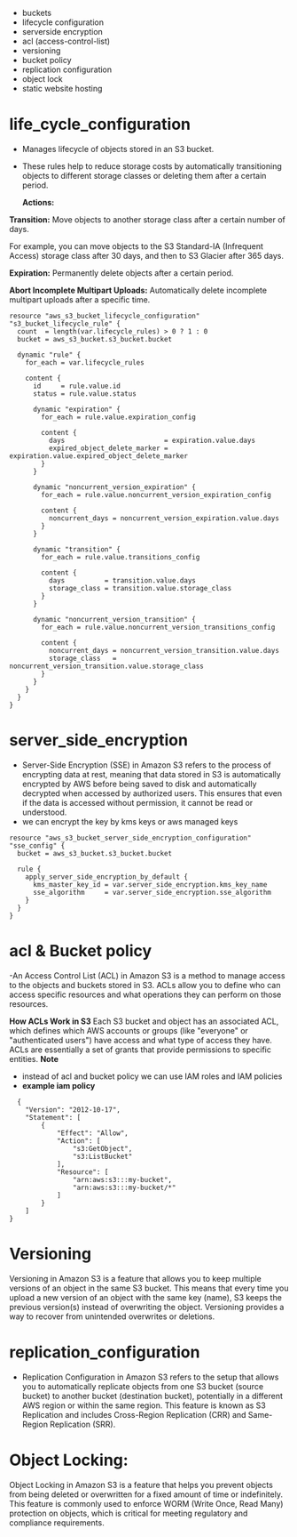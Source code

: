 - buckets
- lifecycle configuration
- serverside encryption
- acl (access-control-list)
- versioning
- bucket policy
- replication configuration
- object lock
- static website hosting

# life_cycle_configuration
- Manages lifecycle of objects stored in an  S3 bucket.
- These rules help to reduce storage costs by automatically transitioning objects to different storage classes or deleting them after a certain period.
  
  **Actions:**
  
**Transition:** Move objects to another storage class after a certain number of days.

For example, you can move objects to the S3 Standard-IA (Infrequent Access) storage class after 30 days, and then to S3 Glacier after 365 days.

**Expiration:** Permanently delete objects after a certain period.

**Abort Incomplete Multipart Uploads:** Automatically delete incomplete multipart uploads after a specific time.
```
resource "aws_s3_bucket_lifecycle_configuration" "s3_bucket_lifecycle_rule" {
  count  = length(var.lifecycle_rules) > 0 ? 1 : 0
  bucket = aws_s3_bucket.s3_bucket.bucket

  dynamic "rule" {
    for_each = var.lifecycle_rules

    content {
      id     = rule.value.id
      status = rule.value.status

      dynamic "expiration" {
        for_each = rule.value.expiration_config

        content {
          days                         = expiration.value.days
          expired_object_delete_marker = expiration.value.expired_object_delete_marker
        }
      }

      dynamic "noncurrent_version_expiration" {
        for_each = rule.value.noncurrent_version_expiration_config

        content {
          noncurrent_days = noncurrent_version_expiration.value.days
        }
      }

      dynamic "transition" {
        for_each = rule.value.transitions_config

        content {
          days          = transition.value.days
          storage_class = transition.value.storage_class
        }
      }

      dynamic "noncurrent_version_transition" {
        for_each = rule.value.noncurrent_version_transitions_config

        content {
          noncurrent_days = noncurrent_version_transition.value.days
          storage_class   = noncurrent_version_transition.value.storage_class
        }
      }
    }
  }
}
```
# server_side_encryption

- Server-Side Encryption (SSE) in Amazon S3 refers to the process of encrypting data at rest, meaning that data stored in S3 is automatically encrypted by AWS before being saved to disk and automatically decrypted when accessed by authorized users. 
This ensures that even if the data is accessed without permission, it cannot be read or understood.
- we can encrypt the key by kms keys or aws managed keys
```
resource "aws_s3_bucket_server_side_encryption_configuration" "sse_config" {
  bucket = aws_s3_bucket.s3_bucket.bucket

  rule {
    apply_server_side_encryption_by_default {
      kms_master_key_id = var.server_side_encryption.kms_key_name
      sse_algorithm     = var.server_side_encryption.sse_algorithm
    }
  }
}
```
# acl & Bucket policy
-An Access Control List (ACL) in Amazon S3 is a method to manage access to the objects and buckets stored in S3. ACLs allow you to define who can access specific resources and what operations they can perform on those resources.

**How ACLs Work in S3**
Each S3 bucket and object has an associated ACL, which defines which AWS accounts or groups (like "everyone" or "authenticated users") have access and what type of access they have. ACLs are essentially a set of grants that provide permissions to specific entities.
**Note**
- instead of acl and bucket policy we can use IAM roles and IAM policies
- **example iam policy**
```
  {
    "Version": "2012-10-17",
    "Statement": [
        {
            "Effect": "Allow",
            "Action": [
                "s3:GetObject",
                "s3:ListBucket"
            ],
            "Resource": [
                "arn:aws:s3:::my-bucket",
                "arn:aws:s3:::my-bucket/*"
            ]
        }
    ]
}
```
# Versioning

Versioning in Amazon S3 is a feature that allows you to keep multiple versions of an object in the same S3 bucket. This means that every time you upload a new version of an object with the same key (name), S3 keeps the previous version(s) instead of overwriting the object. Versioning provides a way to recover from unintended overwrites or deletions.

# replication_configuration
- Replication Configuration in Amazon S3 refers to the setup that allows you to automatically replicate objects from one S3 bucket (source bucket) to another bucket (destination bucket), potentially in a different AWS region or within the same region. This feature is known as S3 Replication and includes Cross-Region Replication (CRR) and Same-Region Replication (SRR).

# Object Locking:
Object Locking in Amazon S3 is a feature that helps you prevent objects from being deleted or overwritten for a fixed amount of time or indefinitely. This feature is commonly used to enforce WORM (Write Once, Read Many) protection on objects, which is critical for meeting regulatory and compliance requirements.






  





